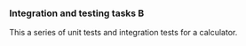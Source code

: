 ### Integration and testing tasks B

This a series of unit tests and integration tests for a calculator.
